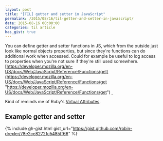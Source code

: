 ```yaml
---
layout: post
title: "[TIL] getter and setter in JavaScript"
permalink: /2015/08/16/til-getter-and-setter-in-javascript/
date: 2015-08-16 00:00:00
categories: til article
has_gist: true
---
```


You can define getter and setter functions in JS, which from the outside just look like normal objects properties, but since they're functions can do additional work when accessed.
Could for example be useful to log access to properties when you're not sure if they're still used somewhere.
[https://developer.mozilla.org/en-US/docs/Web/JavaScript/Reference/Functions/get](https://developer.mozilla.org/en-US/docs/Web/JavaScript/Reference/Functions/get "https://developer.mozilla.org/en-US/docs/Web/JavaScript/Reference/Functions/get")
[ ](https://developer.mozilla.org/en-US/docs/Web/JavaScript/Reference/Functions/get "https://developer.mozilla.org/en-US/docs/Web/JavaScript/Reference/Functions/get")

Kind of reminds me of Ruby's [Virtual Attributes](http://ruby-doc.com/docs/ProgrammingRuby/html/tut_classes.html#UC "http://ruby-doc.com/docs/ProgrammingRuby/html/tut_classes.html#UC").

## Example getter and setter

{% include gh-gist.html gist_url="https://gist.github.com/robin-drexler/78e2ce8272fc5485ff66" %}
